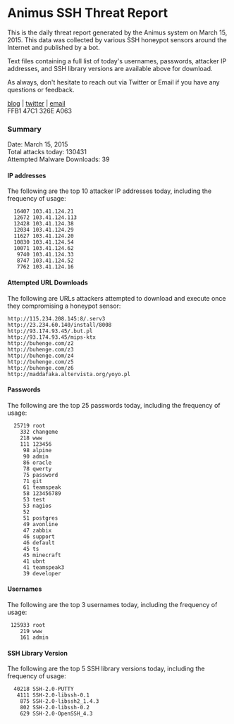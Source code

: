 # Animus SSH Threat Report

This is the daily threat report generated by the Animus system on March 15, 2015. This data was collected by various SSH honeypot sensors around the Internet and published by a bot.  

Text files containing a full list of today's usernames, passwords, attacker IP addresses, and SSH library versions are available above for download.  

As always, don't hesitate to reach out via Twitter or Email if you have any questions or feedback.  

[blog](http://morris.guru) | [twitter](https://twitter.com/andrew___morris) | [email](mailto:andrew@morris.guru)  
FFB1 47C1 326E A063  

### Summary

Date: March 15, 2015  
Total attacks today: 130431  
Attempted Malware Downloads: 39 

#### IP addresses
The following are the top 10 attacker IP addresses today, including the frequency of usage:
```
  16407 103.41.124.21
  12672 103.41.124.113
  12428 103.41.124.38
  12034 103.41.124.29
  11627 103.41.124.20
  10830 103.41.124.54
  10071 103.41.124.62
   9740 103.41.124.33
   8747 103.41.124.52
   7762 103.41.124.16
```

#### Attempted URL Downloads
The following are URLs attackers attempted to download and execute once they compromising a honeypot sensor:
```
http://115.234.208.145:8/.serv3
http://23.234.60.140/install/8008
http://93.174.93.45/.but.pl
http://93.174.93.45/mips-ktx
http://buhenge.com/z2
http://buhenge.com/z3
http://buhenge.com/z4
http://buhenge.com/z5
http://buhenge.com/z6
http://maddafaka.altervista.org/yoyo.pl
```

#### Passwords
The following are the top 25 passwords today, including the frequency of usage:
```
  25719 root
    332 changeme
    218 www
    111 123456
     98 alpine
     90 admin
     86 oracle
     78 qwerty
     75 password
     71 git
     61 teamspeak
     58 123456789
     53 test
     53 nagios
     52 
     51 postgres
     49 avonline
     47 zabbix
     46 support
     46 default
     45 ts
     45 minecraft
     41 ubnt
     41 teamspeak3
     39 developer
```

#### Usernames
The following are the top 3 usernames today, including the frequency of usage:
```
 125933 root
    219 www
    161 admin
```

#### SSH Library Version
The following are the top 5 SSH library versions today, including the frequency of usage:
```
  40218 SSH-2.0-PUTTY
   4111 SSH-2.0-libssh-0.1
    875 SSH-2.0-libssh2_1.4.3
    802 SSH-2.0-libssh-0.2
    629 SSH-2.0-OpenSSH_4.3
```
